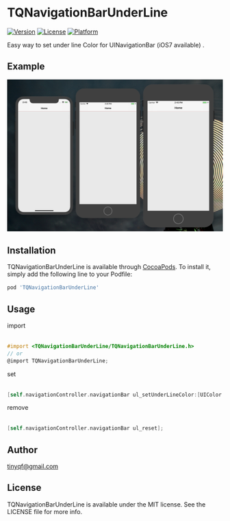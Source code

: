 # TQNavigationBarUnderLine

[![Version](https://img.shields.io/cocoapods/v/TQNavigationBarUnderLine.svg?style=flat)](https://cocoapods.org/pods/TQNavigationBarUnderLine)
[![License](https://img.shields.io/cocoapods/l/TQNavigationBarUnderLine.svg?style=flat)](https://cocoapods.org/pods/TQNavigationBarUnderLine)
[![Platform](https://img.shields.io/cocoapods/p/TQNavigationBarUnderLine.svg?style=flat)](https://cocoapods.org/pods/TQNavigationBarUnderLine)

Easy way to set under line Color for UINavigationBar (iOS7 available) .

## Example


![Mou icon](images/demo.jpg)

## Installation

TQNavigationBarUnderLine is available through [CocoaPods](https://cocoapods.org). To install
it, simply add the following line to your Podfile:

```ruby
pod 'TQNavigationBarUnderLine'
```

## Usage

import

```objective-c

#import <TQNavigationBarUnderLine/TQNavigationBarUnderLine.h>
// or
@import TQNavigationBarUnderLine;

```

set

```objective-c

[self.navigationController.navigationBar ul_setUnderLineColor:[UIColor redColor]];

```

remove

```objective-c

[self.navigationController.navigationBar ul_reset];

```

## Author

tinyqf@gmail.com

## License

TQNavigationBarUnderLine is available under the MIT license. See the LICENSE file for more info.
